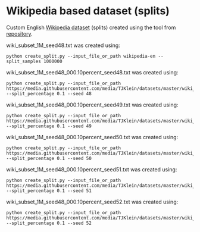 # Wikipedia based dataset (splits)

Custom English [Wikipedia dataset](https://huggingface.co/datasets/wikipedia) (splits) created using the tool from [repository](https://github.com/TJKlein/DataSplitCreator).

wiki_subset_1M_seed48.txt was created using:

```
python create_split.py --input_file_or_path wikipedia-en --split_samples 1000000
```

wiki_subset_1M_seed48_000.10percent_seed48.txt was created using:

```
python create_split.py --input_file_or_path https://media.githubusercontent.com/media/TJKlein/datasets/master/wiki_subset_1M_seed48.txt --split_percentage 0.1 --seed 48
```

wiki_subset_1M_seed48_000.10percent_seed49.txt was created using:

```
python create_split.py --input_file_or_path https://media.githubusercontent.com/media/TJKlein/datasets/master/wiki_subset_1M_seed48.txt --split_percentage 0.1 --seed 49
```


wiki_subset_1M_seed48_000.10percent_seed50.txt was created using:

```
python create_split.py --input_file_or_path https://media.githubusercontent.com/media/TJKlein/datasets/master/wiki_subset_1M_seed48.txt --split_percentage 0.1 --seed 50
```


wiki_subset_1M_seed48_000.10percent_seed51.txt was created using:

```
python create_split.py --input_file_or_path https://media.githubusercontent.com/media/TJKlein/datasets/master/wiki_subset_1M_seed48.txt --split_percentage 0.1 --seed 51
```


wiki_subset_1M_seed48_000.10percent_seed52.txt was created using:

```
python create_split.py --input_file_or_path https://media.githubusercontent.com/media/TJKlein/datasets/master/wiki_subset_1M_seed48.txt --split_percentage 0.1 --seed 52
```
